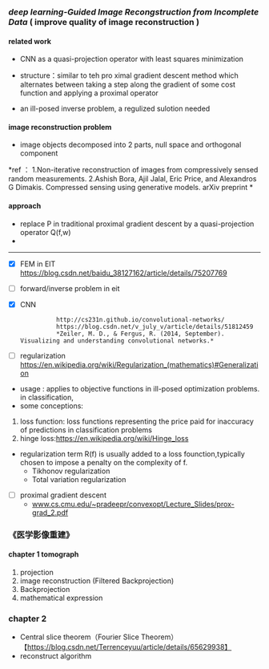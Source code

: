 
### *deep learning-Guided Image Recongstruction from Incomplete Data* ( improve quality of image reconstruction )

#### related work
- CNN as a quasi-projection operator with least squares minimization 

- structure：similar to teh pro ximal gradient descent method which alternates between taking a step along the gradient of some cost function and applying a proximal operator

- an ill-posed inverse problem, a regulized sulotion needed


#### image reconstruction problem

- image objects decomposed into 2 parts, null space and orthogonal component


 *ref ：
 1.Non-iterative reconstruction of images from compressively sensed random measurements.
 2.Ashish Bora, Ajil Jalal, Eric Price, and Alexandros G Dimakis. Compressed sensing using generative models. arXiv preprint
 * 
 
 
 #### approach
 - replace P in traditional  proximal gradient descent by a quasi-projection operator Q(f,w)
 -
 
 ---
 
 - [x] FEM in EIT https://blog.csdn.net/baidu_38127162/article/details/75207769
 - [ ] forward/inverse problem in eit
 - [X] CNN
         
                 http://cs231n.github.io/convolutional-networks/
                 https://blog.csdn.net/v_july_v/article/details/51812459
                 *Zeiler, M. D., & Fergus, R. (2014, September). Visualizing and understanding convolutional networks.*

 
 
 - [ ] regularization https://en.wikipedia.org/wiki/Regularization_(mathematics)#Generalization
  - usage : applies to objective functions in ill-posed optimization problems. in classification,
  - some conceptions: 
  1. loss function: loss functions representing the price paid for inaccuracy of predictions in classification problems
  2. hinge loss:https://en.wikipedia.org/wiki/Hinge_loss 
 - regularization term R(f) is usually added to a loss founction,typically chosen to impose a penalty on the complexity of f.
   - Tikhonov regularization
   - Total variation regularization
 - [ ] proximal gradient descent
   - www.cs.cmu.edu/~pradeepr/convexopt/Lecture_Slides/prox-grad_2.pdf
### **《医学影像重建》**
#### chapter 1 tomograph
1. projection
2. image reconstruction (Filtered Backprojection)
3. Backprojection
4. mathematical expression
### chapter 2 
- Central slice theorem（Fourier Slice Theorem） 【https://blog.csdn.net/Terrenceyuu/article/details/65629938】
- reconstruct algorithm
